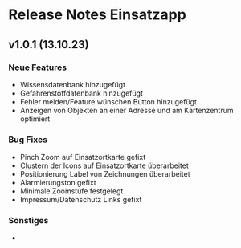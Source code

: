 # Release Notes Einsatzapp

## v1.0.1 (13.10.23)

### Neue Features
- Wissensdatenbank hinzugefügt
- Gefahrenstoffdatenbank hinzugefügt
- Fehler melden/Feature wünschen Button hinzugefügt
- Anzeigen von Objekten an einer Adresse und am Kartenzentrum optimiert

### Bug Fixes
- Pinch Zoom auf Einsatzortkarte gefixt
- Clustern der Icons auf Einsatzortkarte überarbeitet
- Positionierung Label von Zeichnungen überarbeitet
- Alarmierungston gefixt
- Minimale Zoomstufe festgelegt
- Impressum/Datenschutz Links gefixt

### Sonstiges
- 
